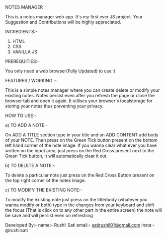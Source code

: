 NOTES MANAGER

This is a notes manager web app. It's my first ever JS project. Your Suggestion and Contributions will be highly appreciated. 


INGREDIENTS:- 

1) HTML
2) CSS 
3) VANILLA JS

PREREQUITIES:-

You only need a web browser(Fully Updated) to use it

FEATURES / WORKING :-

This is a simple notes manager where you can create delete or modify your existing notes. Notes persist even after you refresh the page or close the browser tab and open it again. It utilises your browser's localstorage for storing your notes thus preventing your privacy.

HOW TO USE:-

a) TO ADD A NOTE:-

On ADD A TITLE section type in your title and on ADD CONTENT add body of your NOTE. Then press on the Green Tick button present on the bottom left hand corner of the note image. If you wanna clear what ever you have written on the input area, just press on the Red Cross present next to the Green Tick button, it will automatically clear it out.


b) TO DELETE A NOTE:- 

To delete a particular note just press on the Red Cross Button present on the top right corner of the notes image.

c) TO MODIFY THE EXISTING NOTE:-

To modify the existing note just press on the title/body (whatever you wanna modify or both) type in the changes from your keyboard and shift the focus (That is click on to any other part in the entire screen) the note will be save and will persist even on refreshing

Developed By:- 
name:- Rushil Sati
email:- satirushil01@gmail.com
insta:- @rushilsati

